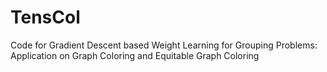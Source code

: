 # TensCol
Code for Gradient Descent based Weight Learning for Grouping Problems: Application on Graph Coloring and Equitable Graph Coloring
